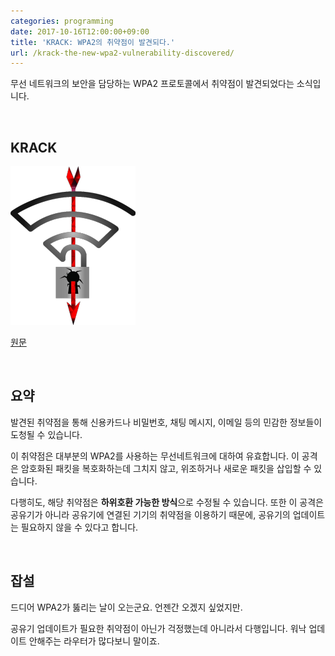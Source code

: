 ```yaml
---
categories: programming
date: 2017-10-16T12:00:00+09:00
title: 'KRACK: WPA2의 취약점이 발견되다.'
url: /krack-the-new-wpa2-vulnerability-discovered/
---
```


무선 네트워크의 보안을 담당하는 WPA2 프로토콜에서 취약점이 발견되었다는 소식입니다.

&nbsp;

## KRACK
<img src="/images/KRACK.png" alt="KRACK logo" />

[원문](https://www.krackattacks.com/#intro)

&nbsp;

## 요약
발견된 취약점을 통해 신용카드나 비밀번호, 채팅 메시지, 이메일 등의 민감한 정보들이 도청될 수 있습니다.

이 취약점은 대부분의 WPA2를 사용하는 무선네트워크에 대하여 유효합니다. 이 공격은 암호화된 패킷을 복호화하는데 그치지 않고, 위조하거나 새로운 패킷을 삽입할 수 있습니다.

다행히도, 해당 취약점은 **하위호환 가능한 방식**으로 수정될 수 있습니다. 또한 이 공격은 공유기가 아니라 공유기에 연결된 기기의 취약점을 이용하기 때문에, 공유기의 업데이트는 필요하지 않을 수 있다고 합니다.

&nbsp;

## 잡설
드디어 WPA2가 뚫리는 날이 오는군요. 언젠간 오겠지 싶었지만.

공유기 업데이트가 필요한 취약점이 아닌가 걱정했는데 아니라서 다행입니다. 워낙 업데이트 안해주는 라우터가 많다보니 말이죠.
